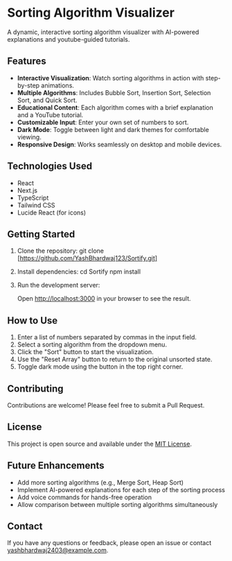 # Sorting Algorithm Visualizer

A dynamic, interactive sorting algorithm visualizer with AI-powered explanations and youtube-guided tutorials.

## Features

- **Interactive Visualization**: Watch sorting algorithms in action with step-by-step animations.
- **Multiple Algorithms**: Includes Bubble Sort, Insertion Sort, Selection Sort, and Quick Sort.
- **Educational Content**: Each algorithm comes with a brief explanation and a YouTube tutorial.
- **Customizable Input**: Enter your own set of numbers to sort.
- **Dark Mode**: Toggle between light and dark themes for comfortable viewing.
- **Responsive Design**: Works seamlessly on desktop and mobile devices.

## Technologies Used

- React
- Next.js
- TypeScript
- Tailwind CSS
- Lucide React (for icons)

## Getting Started

1. Clone the repository:
   git clone [https://github.com/YashBhardwaj123/Sortify.git]

2. Install dependencies:
   cd Sortify npm install
   
3. Run the development server:
   
   Open [http://localhost:3000](http://localhost:3000) in your browser to see the result.

## How to Use

1. Enter a list of numbers separated by commas in the input field.
2. Select a sorting algorithm from the dropdown menu.
3. Click the "Sort" button to start the visualization.
4. Use the "Reset Array" button to return to the original unsorted state.
5. Toggle dark mode using the button in the top right corner.

## Contributing

Contributions are welcome! Please feel free to submit a Pull Request.

## License

This project is open source and available under the [MIT License](LICENSE).

## Future Enhancements

- Add more sorting algorithms (e.g., Merge Sort, Heap Sort)
- Implement AI-powered explanations for each step of the sorting process
- Add voice commands for hands-free operation
- Allow comparison between multiple sorting algorithms simultaneously

## Contact

If you have any questions or feedback, please open an issue or contact [yashbhardwaj2403@example.com](mailto:yashbhardwaj2403@example.com).
 
 
